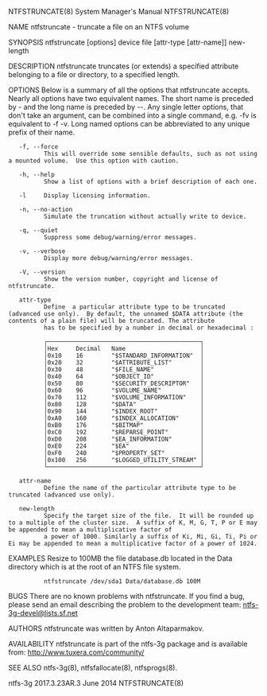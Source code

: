 NTFSTRUNCATE(8)                                                                     System Manager's Manual                                                                     NTFSTRUNCATE(8)

NAME
       ntfstruncate - truncate a file on an NTFS volume

SYNOPSIS
       ntfstruncate [options] device file [attr-type [attr-name]] new-length

DESCRIPTION
       ntfstruncate truncates (or extends) a specified attribute belonging to a file or directory, to a specified length.

OPTIONS
       Below  is  a  summary of all the options that ntfstruncate accepts.  Nearly all options have two equivalent names.  The short name is preceded by - and the long name is preceded by --.
       Any single letter options, that don't take an argument, can be combined into a single command, e.g.  -fv is equivalent to -f -v.  Long named options can be abbreviated  to  any  unique
       prefix of their name.

       -f, --force
              This will override some sensible defaults, such as not using a mounted volume.  Use this option with caution.

       -h, --help
              Show a list of options with a brief description of each one.

       -l     Display licensing information.

       -n, --no-action
              Simulate the truncation without actually write to device.

       -q, --quiet
              Suppress some debug/warning/error messages.

       -v, --verbose
              Display more debug/warning/error messages.

       -V, --version
              Show the version number, copyright and license of ntfstruncate.

       attr-type
              Define  a particular attribute type to be truncated (advanced use only).  By default, the unnamed $DATA attribute (the contents of a plain file) will be truncated. The attribute
              has to be specified by a number in decimal or hexadecimal :

              ┌───────────────────────────────────────────┐
              │Hex     Decimal   Name                     │
              │0x10    16        "$STANDARD_INFORMATION"  │
              │0x20    32        "$ATTRIBUTE_LIST"        │
              │0x30    48        "$FILE_NAME"             │
              │0x40    64        "$OBJECT_ID"             │
              │0x50    80        "$SECURITY_DESCRIPTOR"   │
              │0x60    96        "$VOLUME_NAME"           │
              │0x70    112       "$VOLUME_INFORMATION"    │
              │0x80    128       "$DATA"                  │
              │0x90    144       "$INDEX_ROOT"            │
              │0xA0    160       "$INDEX_ALLOCATION"      │
              │0xB0    176       "$BITMAP"                │
              │0xC0    192       "$REPARSE_POINT"         │
              │0xD0    208       "$EA_INFORMATION"        │
              │0xE0    224       "$EA"                    │
              │0xF0    240       "$PROPERTY_SET"          │
              │0x100   256       "$LOGGED_UTILITY_STREAM" │
              └───────────────────────────────────────────┘

       attr-name
              Define the name of the particular attribute type to be truncated (advanced use only).

       new-length
              Specify the target size of the file.  It will be rounded up to a multiple of the cluster size.  A suffix of K, M, G, T, P or E may be appended to mean a multiplicative factor of
              a power of 1000. Similarly a suffix of Ki, Mi, Gi, Ti, Pi or Ei may be appended to mean a multiplicative factor of a power of 1024.

EXAMPLES
       Resize to 100MB the file database.db located in the Data directory which is at the root of an NTFS file system.

              ntfstruncate /dev/sda1 Data/database.db 100M

BUGS
       There are no known problems with ntfstruncate.  If you find a bug, please send an email describing the problem to the development team:
       ntfs-3g-devel@lists.sf.net

AUTHORS
       ntfstruncate was written by Anton Altaparmakov.

AVAILABILITY
       ntfstruncate is part of the ntfs-3g package and is available from:
       http://www.tuxera.com/community/

SEE ALSO
       ntfs-3g(8), ntfsfallocate(8), ntfsprogs(8).

ntfs-3g 2017.3.23AR.3                                                                      June 2014                                                                            NTFSTRUNCATE(8)
